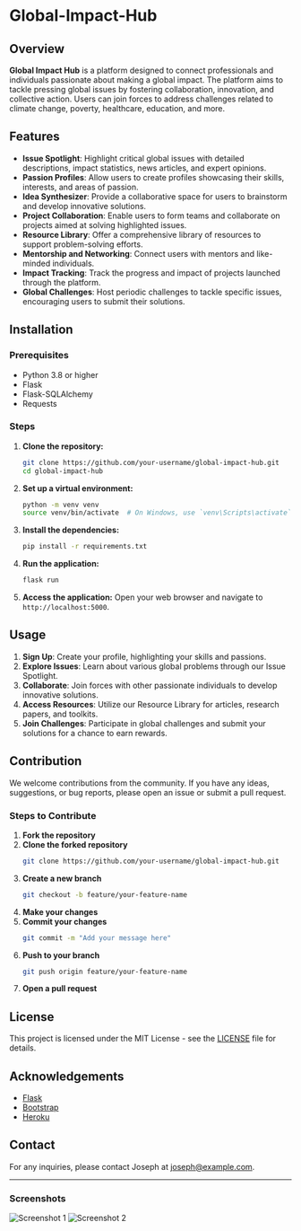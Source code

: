 # Global-Impact-Hub


## Overview
**Global Impact Hub** is a platform designed to connect professionals and individuals passionate about making a global impact. The platform aims to tackle pressing global issues by fostering collaboration, innovation, and collective action. Users can join forces to address challenges related to climate change, poverty, healthcare, education, and more.

## Features

- **Issue Spotlight**: Highlight critical global issues with detailed descriptions, impact statistics, news articles, and expert opinions.
- **Passion Profiles**: Allow users to create profiles showcasing their skills, interests, and areas of passion.
- **Idea Synthesizer**: Provide a collaborative space for users to brainstorm and develop innovative solutions.
- **Project Collaboration**: Enable users to form teams and collaborate on projects aimed at solving highlighted issues.
- **Resource Library**: Offer a comprehensive library of resources to support problem-solving efforts.
- **Mentorship and Networking**: Connect users with mentors and like-minded individuals.
- **Impact Tracking**: Track the progress and impact of projects launched through the platform.
- **Global Challenges**: Host periodic challenges to tackle specific issues, encouraging users to submit their solutions.

## Installation

### Prerequisites
- Python 3.8 or higher
- Flask
- Flask-SQLAlchemy
- Requests

### Steps

1. **Clone the repository:**
    ```sh
    git clone https://github.com/your-username/global-impact-hub.git
    cd global-impact-hub
    ```

2. **Set up a virtual environment:**
    ```sh
    python -m venv venv
    source venv/bin/activate  # On Windows, use `venv\Scripts\activate`
    ```

3. **Install the dependencies:**
    ```sh
    pip install -r requirements.txt
    ```

4. **Run the application:**
    ```sh
    flask run
    ```

5. **Access the application:**
    Open your web browser and navigate to `http://localhost:5000`.

## Usage

1. **Sign Up**: Create your profile, highlighting your skills and passions.
2. **Explore Issues**: Learn about various global problems through our Issue Spotlight.
3. **Collaborate**: Join forces with other passionate individuals to develop innovative solutions.
4. **Access Resources**: Utilize our Resource Library for articles, research papers, and toolkits.
5. **Join Challenges**: Participate in global challenges and submit your solutions for a chance to earn rewards.

## Contribution

We welcome contributions from the community. If you have any ideas, suggestions, or bug reports, please open an issue or submit a pull request.

### Steps to Contribute

1. **Fork the repository**
2. **Clone the forked repository**
    ```sh
    git clone https://github.com/your-username/global-impact-hub.git
    ```
3. **Create a new branch**
    ```sh
    git checkout -b feature/your-feature-name
    ```
4. **Make your changes**
5. **Commit your changes**
    ```sh
    git commit -m "Add your message here"
    ```
6. **Push to your branch**
    ```sh
    git push origin feature/your-feature-name
    ```
7. **Open a pull request**

## License

This project is licensed under the MIT License - see the [LICENSE](LICENSE) file for details.

## Acknowledgements

- [Flask](https://flask.palletsprojects.com/)
- [Bootstrap](https://getbootstrap.com/)
- [Heroku](https://www.heroku.com/)

## Contact

For any inquiries, please contact Joseph at joseph@example.com.

---

### Screenshots

![Screenshot 1](path/to/screenshot1.png)
![Screenshot 2](path/to/screenshot2.png)
